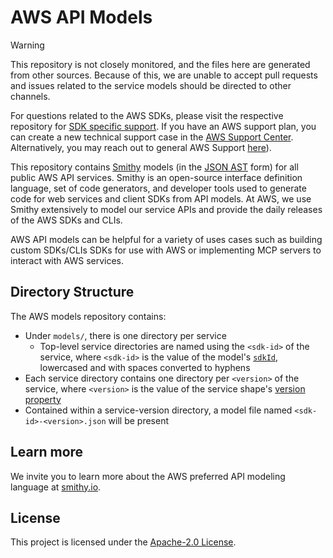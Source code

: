 # AWS API Models

> [!WARNING]
> This repository is not closely monitored, and the files here are generated from other sources. Because
> of this, we are unable to accept pull requests and issues related to the service models should be directed to other
> channels. 
> 
> For questions related to the AWS SDKs, please visit the respective repository for
> [SDK specific support](https://github.com/aws). If you have an AWS support plan, you can create a new technical
> support case in the [AWS Support Center](https://console.aws.amazon.com/support/home#/). Alternatively, you may
> reach out to general AWS Support [here](https://aws.amazon.com/contact-us/)).

This repository contains [Smithy](https://smithy.io/) models (in the
[JSON AST](https://smithy.io/2.0/spec/json-ast.html) form) for all public AWS API services. Smithy is an open-source
interface definition language, set of code generators, and developer tools used to generate code for web services and 
client SDKs from API models. At AWS, we use Smithy extensively to model our service APIs and provide the daily releases
of the AWS SDKs and CLIs.

AWS API models can be helpful for a variety of uses cases such as building custom SDKs/CLIs SDKs for use with AWS or
implementing MCP servers to interact with AWS services.


## Directory Structure

The AWS models repository contains:

* Under `models/`, there is one directory per service
    * Top-level service directories are named using the `<sdk-id>` of the service, where `<sdk-id>` is the value of the
    model's [`sdkId`](https://smithy.io/2.0/aws/aws-core.html#sdkid), lowercased and with spaces converted to hyphens
* Each service directory contains one directory per `<version>` of the service, where `<version>` is the value of the
service shape's [version property](https://smithy.io/2.0/spec/service-types.html#service)
* Contained within a service-version directory, a model file named `<sdk-id>-<version>.json` will be present


## Learn more

We invite you to learn more about the AWS preferred API modeling language at [smithy.io](https://smithy.io/).


## License

This project is licensed under the [Apache-2.0 License](LICENSE). 

